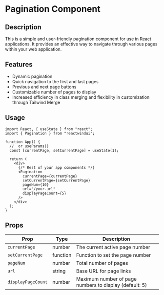 # Pagination Component

## Description

This is a simple and user-friendly pagination component for use in React applications. It provides an effective way to navigate through various pages within your web application.

## Features

- Dynamic pagination
- Quick navigation to the first and last pages
- Previous and next page buttons
- Customizable number of pages to display
- Increased efficiency in class merging and flexibility in customization through Tailwind Merge

## Usage
```tsx
import React, { useState } from "react";
import { Pagination } from "reactwindui";

function App() {
  //  or useParams()
  const [currentPage, setCurrentPage] = useState(1);

  return (
    <div>
      {/* Rest of your app components */}
      <Pagination
        currentPage={currentPage}
        setCurrentPage={setCurrentPage}
        pageNum={10}
        url="/your-url"
        displayPageCount={5}
      />
    </div>
  );
}
```



## Props
| Prop                | Type     | Description                                 |
|---------------------|----------|---------------------------------------------|
| `currentPage`       | number   | The current active page number              |
| `setCurrentPage`    | function | Function to set the page number             |
| `pageNum`           | number   | Total number of pages                       |
| `url`               | string   | Base URL for page links                     |
| `displayPageCount`  | number   | Maximum number of page numbers to display (default: 5) |
